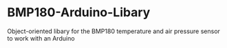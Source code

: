 # BMP180-Arduino-Libary
Object-oriented libary for the BMP180 temperature and air pressure sensor to work with an Arduino
